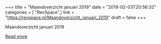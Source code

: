 +++
title = "Maandoverzicht januari 2019"
date = "2019-02-03T20:56:32"
categories = [ "RevSpace",]
link = "https://revspace.nl/Maandoverzicht_januari_2019"
draft = false
+++

<div class="mw-content-ltr mw-parser-output" dir="ltr" lang="en-GB"><p><a class="mw-selflink selflink">Maandoverzicht januari 2019</a>
</p></div>

[Read more](https://revspace.nl/Maandoverzicht_januari_2019)
